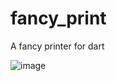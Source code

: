 # fancy_print
A fancy printer for dart

![image](https://github.com/Ishwor-Shrestha/fancy_print/assets/6024310/d791e6a5-ce20-43b3-a31b-2f9f0de09811)


